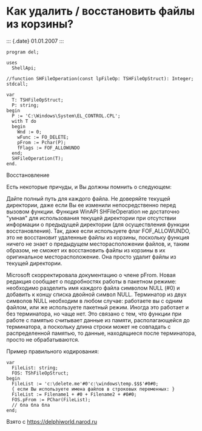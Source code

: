 Как удалить / восстановить файлы из корзины?
============================================

::: {.date}
01.01.2007
:::

    program del;
     
    uses
      ShellApi;
     
    //function SHFileOperation(const lpFileOp: TSHFileOpStruct): Integer; stdcall;
     
    var
      T: TSHFileOpStruct;
      P: string;
    begin
      P := 'C:\Windows\System\EL_CONTROL.CPL';
      with T do
      begin
        Wnd := 0;
        wFunc := FO_DELETE;
        pFrom := Pchar(P);
        fFlags := FOF_ALLOWUNDO
      end;
      SHFileOperation(T);
    end.

Восстановление

Есть некоторые причуды, и Вы должны помнить о следующем:

Дайте полный путь для каждого файла. Не доверяйте текущей директории,
даже если Вы ее изменили непосредственно перед вызовом функции. Функция
WinAPI SHFileOperation не достаточно \"умная\" для использования текущей
директории при отсутствии информации о предыдущей директории (для
осуществления функции восстановления). Так, даже если используете флаг
FOF\_ALLOWUNDO, это не восстановит удаленные файлы из корзины, поскольку
функция ничего не знает о предыдущем месторасположении файлов, и, таким
образом, не сможет их восстановить файлы из корзины в их оригинальное
месторасположение. Она просто удалит файлы из текущей директории.

Microsoft скорректировала документацию о члене pFrom. Новая редакция
сообщает о подробностях работы в пакетном режиме: необходимо разделить
имя каждого файла символом NULL (\#0) и добавить к концу списка двойной
символ NULL. Терминатор из двух символов NULL необходим в любом случае:
работаете вы с одним файлом, или же используете пакетный режим. Иногда
это работает и без терминатора, но чаще нет. Это связано с тем, что
функции при работе с памятью считывает данные из памяти, располагающейся
до терминатора, а поскольку длина строки может не совпадать с
распределенной памятью, то данные, находящиеся после терминатора, просто
не обрабатываются.

Пример правильного кодирования:

    var
      FileList: string;
      FOS: TShFileOpStruct;
    begin
      FileList := 'c:\delete.me'#0'c:\windows\temp.$$$'#0#0;
      { если Вы используете имена файлов в строковых переменных: }
      FileList := Filename1 + #0 + Filename2 + #0#0;
      FOS.pFrom := PChar(FileList);
      // бла бла бла
    end;

Взято с <https://delphiworld.narod.ru>
